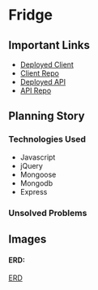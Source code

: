 # Fridge


## Important Links

- [Deployed Client](https://overReacting.github.io/fridge-client/)
- [Client Repo](https://github.com/overReacting/fridge-client)
- [Deployed API](https://somethingsomething.herokuapp.com)
- [API Repo](https://github.com/overReacting/fridge-api)

## Planning Story



### Technologies Used

- Javascript
- jQuery
- Mongoose
- Mongodb
- Express

### Unsolved Problems



## Images

#### ERD:
[ERD](<.png>)
